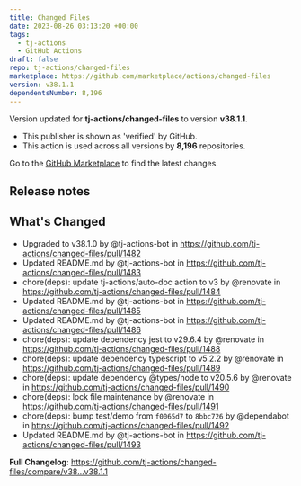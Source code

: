 ```yaml
---
title: Changed Files
date: 2023-08-26 03:13:20 +00:00
tags:
  - tj-actions
  - GitHub Actions
draft: false
repo: tj-actions/changed-files
marketplace: https://github.com/marketplace/actions/changed-files
version: v38.1.1
dependentsNumber: 8,196
---
```



Version updated for **tj-actions/changed-files** to version **v38.1.1**.
- This publisher is shown as 'verified' by GitHub.
- This action is used across all versions by **8,196** repositories.

Go to the [GitHub Marketplace](https://github.com/marketplace/actions/changed-files) to find the latest changes.

## Release notes

## What's Changed
* Upgraded to v38.1.0 by @tj-actions-bot in https://github.com/tj-actions/changed-files/pull/1482
* Updated README.md by @tj-actions-bot in https://github.com/tj-actions/changed-files/pull/1483
* chore(deps): update tj-actions/auto-doc action to v3 by @renovate in https://github.com/tj-actions/changed-files/pull/1484
* Updated README.md by @tj-actions-bot in https://github.com/tj-actions/changed-files/pull/1485
* Updated README.md by @tj-actions-bot in https://github.com/tj-actions/changed-files/pull/1486
* chore(deps): update dependency jest to v29.6.4 by @renovate in https://github.com/tj-actions/changed-files/pull/1488
* chore(deps): update dependency typescript to v5.2.2 by @renovate in https://github.com/tj-actions/changed-files/pull/1489
* chore(deps): update dependency @types/node to v20.5.6 by @renovate in https://github.com/tj-actions/changed-files/pull/1490
* chore(deps): lock file maintenance by @renovate in https://github.com/tj-actions/changed-files/pull/1491
* chore(deps): bump test/demo from `f0065d7` to `8bbc726` by @dependabot in https://github.com/tj-actions/changed-files/pull/1492
* Updated README.md by @tj-actions-bot in https://github.com/tj-actions/changed-files/pull/1493


**Full Changelog**: https://github.com/tj-actions/changed-files/compare/v38...v38.1.1
